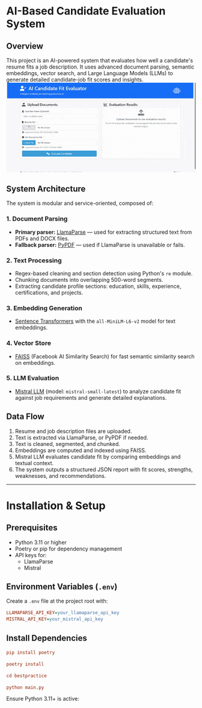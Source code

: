 # AI-Based Candidate Evaluation System

## Overview

This project is an AI-powered system that evaluates how well a candidate's resume fits a job description. It uses advanced document parsing, semantic embeddings, vector search, and Large Language Models (LLMs) to generate detailed candidate-job fit scores and insights.
![Demo](demo.gif)

## System Architecture

The system is modular and service-oriented, composed of:

### 1. Document Parsing

- **Primary parser:** [LlamaParse](https://llamaparse.ai/) — used for extracting structured text from PDFs and DOCX files.
- **Fallback parser:** [PyPDF](https://pypdf.readthedocs.io/en/latest/) — used if LlamaParse is unavailable or fails.

### 2. Text Processing

- Regex-based cleaning and section detection using Python's `re` module.
- Chunking documents into overlapping 500-word segments.
- Extracting candidate profile sections: education, skills, experience, certifications, and projects.

### 3. Embedding Generation

- [Sentence Transformers](https://www.sbert.net/) with the `all-MiniLM-L6-v2` model for text embeddings.

### 4. Vector Store

- [FAISS](https://faiss.ai/) (Facebook AI Similarity Search) for fast semantic similarity search on embeddings.

### 5. LLM Evaluation

- [Mistral LLM](https://mistral.ai/) (model: `mistral-small-latest`) to analyze candidate fit against job requirements and generate detailed explanations.

## Data Flow

1. Resume and job description files are uploaded.
2. Text is extracted via LlamaParse, or PyPDF if needed.
3. Text is cleaned, segmented, and chunked.
4. Embeddings are computed and indexed using FAISS.
5. Mistral LLM evaluates candidate fit by comparing embeddings and textual context.
6. The system outputs a structured JSON report with fit scores, strengths, weaknesses, and recommendations.

---

# Installation & Setup

## Prerequisites

- Python 3.11 or higher
- Poetry or pip for dependency management
- API keys for:
  - LlamaParse
  - Mistral

## Environment Variables (`.env`)

Create a `.env` file at the project root with:

```ini
LLAMAPARSE_API_KEY=your_llamaparse_api_key
MISTRAL_API_KEY=your_mistral_api_key
``` 

## Install Dependencies
```ini
pip install poetry
```
```ini
poetry install
```
```ini
cd bestpractice
```
```ini
python main.py
```
Ensure Python 3.11+ is active:

